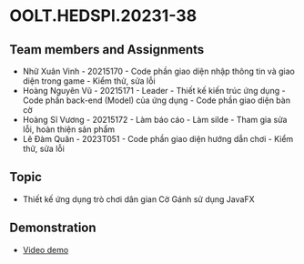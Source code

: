 # OOLT.HEDSPI.20231-38
## Team members and Assignments
  - Nhữ Xuân Vinh - 20215170 - Code phần giao diện nhập thông tin và giao diện trong game - Kiểm thử, sửa lỗi
  - Hoàng Nguyên Vũ - 20215171 - Leader - Thiết kế kiến trúc ứng dụng - Code phần back-end (Model) của ứng dụng - Code phần giao diện bàn cờ
  - Hoàng Sĩ Vương - 20215172 - Làm báo cáo - Làm silde - Tham gia sửa lỗi, hoàn thiện sản phẩm
  - Lê Đàm Quân - 2023T051 - Code phần giao diện hướng dẫn chơi - Kiểm thử, sửa lỗi
## Topic
  - Thiết kế ứng dụng trò chơi dân gian Cờ Gánh sử dụng JavaFX
## Demonstration
  - [Video demo](https://www.youtube.com/watch?v=DlnxOi1VFT0&ab_channel=V%C5%A9Ho%C3%A0ng)